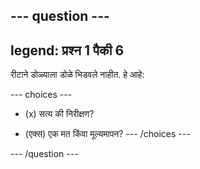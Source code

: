 --- question ---
---
legend: प्रश्न 1 पैकी 6
---

रीटाने डोळ्याला डोळे भिडवले नाहीत. हे आहे:

--- choices ---
- (x) सत्य की निरीक्षण?

- (एक्स) एक मत किंवा मूल्यमापन? --- /choices ---

--- /question ---
